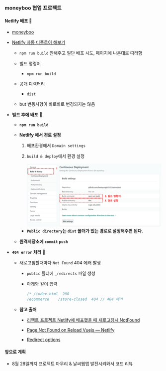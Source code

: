 ### moneyboo 협업 프로젝트
#### Netlify 배포 📌
- [moneyboo](https://elated-albattani-035181.netlify.app/registration)
- [Netlify 자동 디플로이 해보기](https://rintiantta.github.io/jpub-vue/tutorials/netlify.html#netlify%EB%9E%80)
	- ```npm run build``` 안해주고 일단 배포 시도, 페이지에 나온대로 따라함
	- 빌드 명령어

		- ```npm run build```

	- 공개 디렉터리
		- ```dist```

	- but  변동사항이 바로바로 변경되지는 않음

- **빌드 후에 배포** 📌
	- **```npm run build```**

	- **Netlify 에서 경로 설정**

		1. 배포환경에서 ```Domain settings``` 

		2. ```build & deploy```에서 환경 설정

			<img src="https://github.com/leemyungju9347/TIL/blob/master/daily/2020-08/images/deployDomailSettings01.png">


		- **```Public directory```는 ```dist``` 폴더가 있는 경로로 설정해주면 된다.** 

	- **원격저장소에 ```commit```  ```push```**

	
	

- **```404 error``` 처리** 📌
	- 새로고침할때마다 ```Not Found``` 404 에러 발생

		- ```public``` 폴더에 ```_redirects```  파일 생성

		- 아래와 같이 입력
			```js
			/* /index.html  200
			/ecommerce    /store-closed  404 // 404 에러
			```

	- **참고 출처**
		- [리액트 프로젝트 Netlify에 배포했을 때 새로고침시 NotFound](https://13akstjq.github.io/react/2019/09/01/React-%ED%94%84%EB%A1%9C%EC%A0%9D%ED%8A%B8-Netlify%EC%97%90-%EB%B0%B0%ED%8F%AC%ED%96%88%EC%9D%84%EB%95%8C-NotFound-%EC%9D%B4%EC%8A%88-%ED%95%B4%EA%B2%B0.html)

		- [Page Not Found on Reload Vuejs — Netlify](https://medium.com/@ishoshot/page-not-found-on-reload-vuejs-netlify-c71716e97e6)
		
		- [Redirect options ](https://docs.netlify.com/routing/redirects/redirect-options/#http-status-codes)


#### 앞으로 계획
- 8월 28일까지 프로젝트 마무리 & 날씨웹앱 발전시켜와서 코드 리뷰
